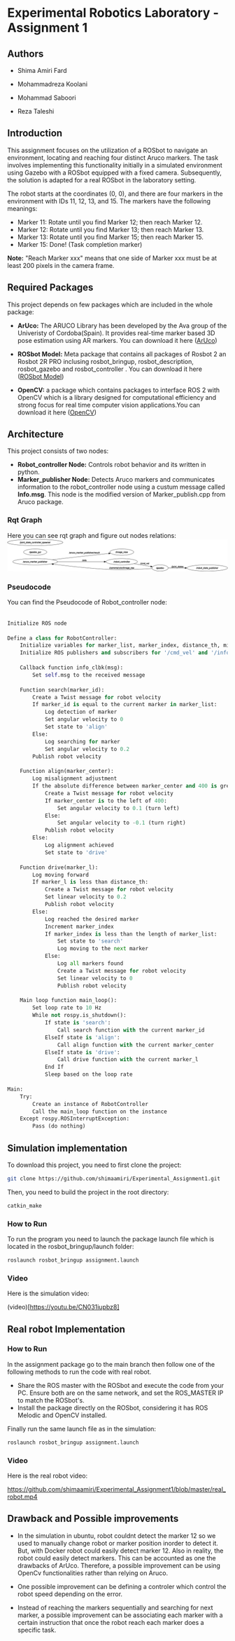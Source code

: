 # Experimental Robotics Laboratory - Assignment 1

## Authors

- Shima Amiri Fard 


- Mohammadreza Koolani 


- Mohammad Saboori 


- Reza Taleshi 

## Introduction

This assignment focuses on the utilization of a ROSbot to navigate an environment, locating and reaching four distinct Aruco markers. The task involves implementing this functionality initially in a simulated environment using Gazebo with a ROSbot equipped with a fixed camera. Subsequently, the solution is adapted for a real ROSbot in the laboratory setting. 

The robot starts at the coordinates (0, 0), and there are four markers in the environment with IDs 11, 12, 13, and 15. The markers have the following meanings:
- Marker 11: Rotate until you find Marker 12; then reach Marker 12.
- Marker 12: Rotate until you find Marker 13; then reach Marker 13.
- Marker 13: Rotate until you find Marker 15; then reach Marker 15.
- Marker 15: Done! (Task completion marker)
  
**Note:** "Reach Marker xxx" means that one side of Marker xxx must be at least 200 pixels in the camera frame.


## Required Packages
This project depends on few packages which are included in the whole package:

- **ArUco:** The ARUCO Library has been developed by the Ava group of the Univeristy of Cordoba(Spain).  It provides real-time marker based 3D pose estimation using AR markers. You can download it here ([ArUco](https://github.com/CarmineD8/aruco_ros)) 
    
- **ROSbot Model:** Meta package that contains all packages of Rosbot 2 an Rosbot 2R PRO inclusing rosbot_bringup, rosbot_description, rosbot_gazebo and rosbot_controller . You can download it here ([ROSbot Model](https://github.com/husarion/rosbot_ros)) 
    
- **OpenCV:** a package which contains packages to interface ROS 2 with OpenCV which is a library designed for computational efficiency and strong focus for real time computer vision applications.You can download it here ([OpenCV](https://github.com/ros-perception/vision_opencv))  



## Architecture

 This project consists of two nodes:
- **Robot_controller Node:** Controls robot behavior and its written in python.
- **Marker_publisher Node:** Detects Aruco markers and communicates information to the robot_controller node using a custum message called **Info.msg**. This node is the modified version of Marker_publish.cpp from Aruco package.


### Rqt Graph

Here you can see rqt graph and figure out nodes relations:
![rqt](rosgraph.png)

### Pseudocode

You can find the Pseudocode of Robot_controller node:

```python

Initialize ROS node

Define a class for RobotController:
    Initialize variables for marker_list, marker_index, distance_th, misalignment_th, state, msg
    Initialize ROS publishers and subscribers for '/cmd_vel' and '/info' topics

    Callback function info_clbk(msg):
        Set self.msg to the received message

    Function search(marker_id):
        Create a Twist message for robot velocity
        If marker_id is equal to the current marker in marker_list:
            Log detection of marker
            Set angular velocity to 0
            Set state to 'align'
        Else:
            Log searching for marker
            Set angular velocity to 0.2
        Publish robot velocity

    Function align(marker_center):
        Log misalignment adjustment
        If the absolute difference between marker_center and 400 is greater than misalignment_th:
            Create a Twist message for robot velocity
            If marker_center is to the left of 400:
                Set angular velocity to 0.1 (turn left)
            Else:
                Set angular velocity to -0.1 (turn right)
            Publish robot velocity
        Else:
            Log alignment achieved
            Set state to 'drive'

    Function drive(marker_l):
        Log moving forward
        If marker_l is less than distance_th:
            Create a Twist message for robot velocity
            Set linear velocity to 0.2
            Publish robot velocity
        Else:
            Log reached the desired marker
            Increment marker_index
            If marker_index is less than the length of marker_list:
                Set state to 'search'
                Log moving to the next marker
            Else:
                Log all markers found
                Create a Twist message for robot velocity
                Set linear velocity to 0
                Publish robot velocity

    Main loop function main_loop():
        Set loop rate to 10 Hz
        While not rospy.is_shutdown():
            If state is 'search':
                Call search function with the current marker_id
            ElseIf state is 'align':
                Call align function with the current marker_center
            ElseIf state is 'drive':
                Call drive function with the current marker_l
            End If
            Sleep based on the loop rate

Main:
    Try:
        Create an instance of RobotController
        Call the main_loop function on the instance
    Except rospy.ROSInterruptException:
        Pass (do nothing)
```

## Simulation implementation

To download this project, you need to first clone the project: 
```bash
git clone https://github.com/shimaamiri/Experimental_Assignment1.git
```
Then, you need to build the project in the root directory:
```bash
catkin_make
```

### How to Run 
To run the program you need to launch the package launch file which is located in the rosbot_bringup/launch folder:

```bash
roslaunch rosbot_bringup assignment.launch
```
### Video

Here is the simulation video: 

(video)[https://youtu.be/CN031iupbz8]


## Real robot Implementation 

### How to Run

In the assignment package go to the main branch then follow one of the following methods to run the code with real robot.

- Share the ROS master with the ROSbot and execute the code from your PC. Ensure both are on the same network, and set the ROS_MASTER IP to match the ROSbot's.
- Install the package directly on the ROSbot, considering it has ROS Melodic and OpenCV installed.

Finally run the same launch file as in the simulation:

```bash
roslaunch rosbot_bringup assignment.launch
```

### Video

Here is the real robot video: 

https://github.com/shimaamiri/Experimental_Assignment1/blob/master/real_robot.mp4


## Drawback and Possible improvements

- In the simulation in ubuntu, robot couldnt detect the marker 12 so we used to manually change robot or marker position inorder to detect it. But, with Docker robot could easily detect marker 12. Also in reality, the robot could easily detect markers. This can be accounted as one the drawbacks of ArUco. Therefore, a possible improvement can be using OpenCv functionalities rather than relying on Aruco.


- One possible improvement can be defining a controler which control the robot speed depending on the error.


- Instead of reaching the markers sequentially and searching for next marker, a possible improvement can be associating each marker with a certain instruction that once the robot reach each marker does a specific task. 



